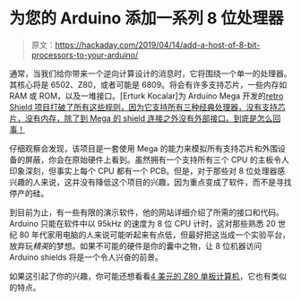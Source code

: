 # 为您的 Arduino 添加一系列 8 位处理器

> 原文：<https://hackaday.com/2019/04/14/add-a-host-of-8-bit-processors-to-your-arduino/>

通常，当我们给你带来一个逆向计算设计的消息时，它将围绕一个单一的处理器。其核心将是 6502、Z80，或者可能是 6809。将会有许多支持芯片，一些内存如 RAM 或 ROM，以及一堆接口。[Erturk Kocalar]为 Arduino Mega 开发的[retro Shield 项目打破了所有这些规则，因为它支持所有三种经典处理器，没有支持芯片，没有内存，除了到 Mega 的 shield 连接之外没有外部接口。到底是怎么回事！](https://hackaday.io/project/164556-retroshield-for-arduino-mega)

仔细观察会发现，该项目是一套使用 Mega 的能力来模拟所有支持芯片和外围设备的屏蔽，你会在原始硬件上看到。虽然拥有一个支持所有三个 CPU 的主板令人印象深刻，但事实上每个 CPU 都有一个 PCB。但是，对于那些对 8 位处理器感兴趣的人来说，这并没有降低这个项目的兴趣，因为重点变成了软件，而不是寻找停产的硅。

到目前为止，有一些有限的演示软件，他的网站详细介绍了所需的接口和代码。Arduino 只能在软件中以 95kHz 的速度为 8 位 CPU 计时，这对那些熟悉 20 世纪 80 年代家用电脑的人来说可能听起来有点低，但最好把这当成一个实验平台，放弃玩*精英*的梦想。如果不可能的硬件是你的囊中之物，让 8 位机器访问 Arduino shields 将是一个令人兴奋的前景。

如果这引起了你的兴趣，你可能还想看看[4 美元的 Z80 单板计算机](https://hackaday.com/2018/07/28/the-4-z80-single-board-computer-evolved/)，它也有类似的特点。